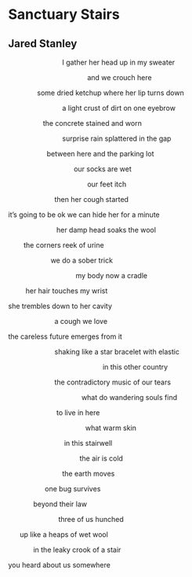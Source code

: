 # Sanctuary Stairs
## Jared Stanley
                            I gather her head up in my sweater

                                         and we crouch here


               some dried ketchup where her lip turns down

                            a light crust of dirt on one eyebrow


                  the concrete stained and worn

                            surprise rain splattered in the gap

                    between here and the parking lot

                                  our socks are wet

                                         our feet itch

                        then her cough started


it’s going to be ok we can hide her for a minute


                         her damp head soaks the wool

        the corners reek of urine

                      we do a sober trick

                                   my body now a cradle

         her hair touches my wrist


she trembles down to her cavity

                        a cough we love

the careless future emerges from it


                        shaking like a star bracelet with elastic

                                                 in this other country

                        the contradictory music of our tears


                                      what do wandering souls find

                         to live in here

                                        what warm skin


                             in this stairwell

                                     the air is cold


                            the earth moves

                   one bug survives


             beyond their law


                          three of us hunched

      up like a heaps of wet wool

             in the leaky crook of a stair


you heard about us somewhere